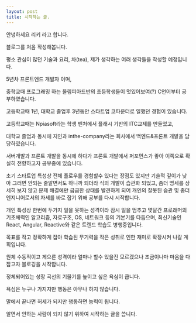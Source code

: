 ```yaml
---
layout: post
title: 시작하는 글.
---
```


안녕하세요 리키 라고 합니다.

블로그를 처음 작성해봅니다.

평소 관심이 많던 기술과 요리, 차(tea), 제가 생각하는 여러 생각들을 작성할 예정입니다.

5년차 프론트엔드 개발자 이며,

중학교때 프로그래밍 하는 올림피아드반의 초등학생들이 멋있어보여(?) C언어부터 공부하였습니다.

고등학교때 1년, 대학교 졸업후 3년동안 스타트업 코파운더로 일했던 경험이 있습니다.

고등학교때는 Npiasoft라는 학생 벤처에서 플래시 기반의 ITC교제를 만들었고,

대학교 졸업과 동시에 지인과 inthe-company라는 회사에서 백엔드&프론트 개발을 담당하였습니다.

서버개발과 프론트 개발을 동시에 하다가 프론트 개발에서 퍼포먼스가 좋아 이쪽으로 확실히 전향하고자 공부중에 있습니다.

초기 스타트업 특성상 전체 플로우를 경험할수 있다는 장점도 있지만 기술적 깊이가 낮아 그러면 안되는 줄알면서도 하니까 되더라 식의 개발이 습관화 되었고,
좀더 명세를 상세히 보지 않고 문제 해결에만 급급한 상태를 발견하게 되어 개인의 잘못된 습관 및 좀더 엔지니어로서의 자세를 바로 잡기 위해 공부를 다시 시작합니다.

개인 특성상 한번에 두가지 일을 못하는 성격이라 잠시 일을 멈추고 몇달간 프로래머의 기초체력인 알고리즘, 자료구조, OS, 네트워크 등의 기본기를 다듬으며,
최신기술인 React, Angular, Reactive와 같은 트렌드 학습도 병행중입니다.

목표를 작고 정확하게 잡아 학습된 무기력을 작은 성취로 인한 재미로 확장시켜 나갈 계획입니다.

원체 수동적이고 게으른 성격이라 얼마나 할수 있을진 모르겠으나 조금이나마 마음을 다잡고자 블로깅을 시작합니다.

정체되어있는 성장 곡선의 기울기를 높이고 싶은 욕심이 큽니다.

욕심은 누구나 가지지만 행동은 아무나 하지 않습니다.

말에서 끝나면 허세가 되지만 행동하면 능력이 됩니다.

알면서 안하는 사람이 되지 않기 위하여 시작하는 글을 씁니다.

